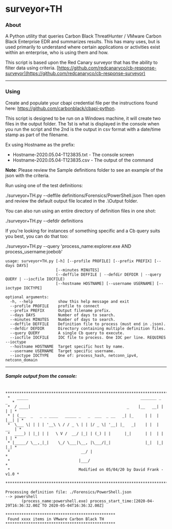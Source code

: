 # surveyor+TH

### About
A Python utility that queries Carbon Black ThreatHunter / VMware Carbon Black Enterprise EDR and summarizes results. This has many uses, but is used primarily to understand where certain applications or activities exist within an enterprise, who is using them and how.

This script is based upon the Red Canary surveyor that has the ability to filter data using criteria.
    [https://github.com/redcanaryco/cb-response-surveyor](https://github.com/redcanaryco/cb-response-surveyor)

------------
### Using
Create and populate your cbapi credential file per the instructions found here: https://github.com/carbonblack/cbapi-python.

This script is designed to be run on a Windows machine, it will create two files in the output folder.  The 1st is what is displayed in the console when you run the script and the 2nd is the output in csv format with a date/time stamp as part of the filename.

Ex using Hostname as the prefix:
- Hostname-2020.05.04-T123835.txt - The console screen
- Hostname-2020.05.04-T123835.csv - The output of the command

**Note**: Please review the Sample definitions folder to see an example of the json with the criteria. 

Run using one of the test definitions:

./surveyor+TH.py --deffile definitions/Forensics/PowerShell.json
Then open and review the default output file located in the .\Output folder.

You can also run using an entire directory of definition files in one shot:

./surveyor+TH.py --defdir definitions

If you're looking for instances of something specific and a Cb query suits you best, you can do that too:

./surveyor+TH.py --query 'process_name:explorer.exe AND process_username:joebob'

```
usage: surveyor+TH.py [-h] [--profile PROFILE] [--prefix PREFIX] [--days DAYS]
                      [--minutes MINUTES]
                      (--deffile DEFFILE | --defdir DEFDIR | --query QUERY | --iocfile IOCFILE)
                      [--hostname HOSTNAME] [--username USERNAME] [--ioctype IOCTYPE]

optional arguments:
  -h, --help           show this help message and exit
  --profile PROFILE    profile to connect
  --prefix PREFIX      Output filename prefix.
  --days DAYS          Number of days to search.
  --minutes MINUTES    Number of days to search.
  --deffile DEFFILE    Definition file to process (must end in .json).
  --defdir DEFDIR      Directory containing multiple definition files.
  --query QUERY        A single Cb query to execute.
  --iocfile IOCFILE    IOC file to process. One IOC per line. REQUIRES --ioctype
  --hostname HOSTNAME  Target specific host by name.
  --username USERNAME  Target specific username.
  --ioctype IOCTYPE    One of: process_hash, netconn_ipv4, netconn_domain
```
------------
##### Sample output from the console:
```
 ***************************************************************************
 *   _____                                                 _______ _    _  *
 *  / ____|                                          _    |__   __| |  | | *
 * | (___  _   _ _ ____   _____ _   _  ___  _ __   _| |_     | |  | |__| | *
 *  \___ \| | | | '__\ \ / / _ \ | | |/ _ \| '__| |_   _|    | |  |  __  | *
 *  ____) | |_| | |   \ V /  __/ |_| | (_) | |      |_|      | |  | |  | | *
 * |_____/ \__,_|_|    \_/ \___|\__, |\___/|_|               |_|  |_|  |_| *
 *                               __/ |                                     *
 *                              |___/                                      * 
 *                              Modified on 05/04/20 by David Frank - v1.0 *
 ***************************************************************************

Processing definition file: ./Forensics/PowerShell.json
--> powershell
       (process_name:powershell.exe) process_start_time:[2020-04-29T16:36:32.00Z TO 2020-05-04T16:36:32.00Z]

************************************************
 Found xxxx items in VMware Carbon Black TH 
************************************************

```
